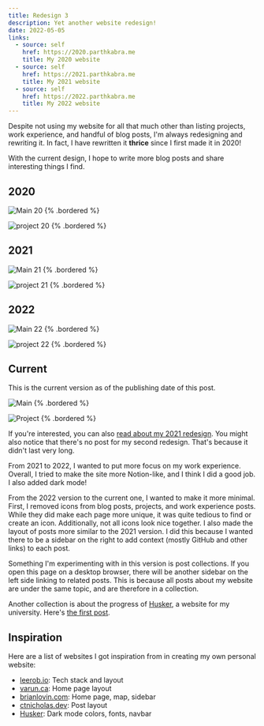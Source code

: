```yaml
---
title: Redesign 3
description: Yet another website redesign!
date: 2022-05-05
links:
  - source: self
    href: https://2020.parthkabra.me
    title: My 2020 website
  - source: self
    href: https://2021.parthkabra.me
    title: My 2021 website
  - source: self
    href: https://2022.parthkabra.me
    title: My 2022 website
---
```


Despite not using my website for all that much other than listing projects, work experience, and handful of blog posts, I'm always redesigning and rewriting it. In fact, I have rewritten it **thrice** since I first made it in 2020!

With the current design, I hope to write more blog posts and share interesting things I find.

## 2020

![Main 20](/images/meta/redesign/2020-main.png) {% .bordered %}

![project 20](/images/meta/redesign/2020-project.png) {% .bordered %}

## 2021

![Main 21](/images/meta/redesign/2021-main.png) {% .bordered %}

![project 21](/images/meta/redesign/2020-project.png) {% .bordered %}

## 2022

![Main 22](/images/meta/redesign/2022-main.png) {% .bordered %}

![project 22](/images/meta/redesign/2022-project.png) {% .bordered %}

## Current

This is the current version as of the publishing date of this post.

![Main](/images/meta/redesign/2022a-main.png) {% .bordered %}

![Project](/images/meta/redesign/2022a-project.png) {% .bordered %}

If you're interested, you can also [read about my 2021 redesign](/meta/redesign). You might also notice that there's no post for my second redesign. That's because it didn't last very long.

From 2021 to 2022, I wanted to put more focus on my work experience. Overall, I tried to make the site more Notion-like, and I think I did a good job. I also added dark mode!

From the 2022 version to the current one, I wanted to make it more minimal. First, I removed icons from blog posts, projects, and work experience posts. While they did make each page more unique, it was quite tedious to find or create an icon. Additionally, not all icons look nice together. I also made the layout of posts more similar to the 2021 version. I did this because I wanted there to be a sidebar on the right to add context (mostly GitHub and other links) to each post.

Something I'm experimenting with in this version is post collections. If you open this page on a desktop browser, there will be another sidebar on the left side linking to related posts. This is because all posts about my website are under the same topic, and are therefore in a collection.

Another collection is about the progress of [Husker](/project/husker), a website for my university. Here's [the first post](/blog/better-university-website).

## Inspiration

Here are a list of websites I got inspiration from in creating my own personal website:

- [leerob.io](https://leerob.io): Tech stack and layout
- [varun.ca](https://varun.ca/): Home page layout
- [brianlovin.com](https://brianlovin.com/): Home page, map, sidebar
- [ctnicholas.dev](https://www.ctnicholas.dev/): Post layout
- [Husker](https://husker.vercel.app): Dark mode colors, fonts, navbar
